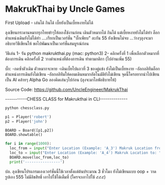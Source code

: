# MakrukThai by Uncle Games
First Upload - เล่นได้ กินได้ เบี้ยยังเป็นเบี้ยหงายไม่ได้

ลุงเขียนกระดานหมากรุกไทยขำๆให้ลองใช้งานก่อน เดินตัวหมากได้ กินได้ แต่เบี้ยหงายยังไม่ได้ทำ ล็อกตำแหน่งเดินยังไม่ได้ทำ ....เรียกเป็นเวอร์ชั่น "บั๊กเพียบ" ละกัน 55 ยังเขียนไม่จบ ...ว่างๆลุงจะมาอธิบายวิธีเขียนให้ ขอไปพัฒนาเป็นเวอร์ชั่นสมบูรณ์ก่อน

วิธีเล่น
1- รัน python makrukthai.py (mac: python3)
2- คลิกครั้งที่ 1 เพื่อเลือกตัวหมากที่ต้องการเดิน คลิกครั้งที่ 2 วางตำแหน่งที่ต้องการเดิน ทำตามกติกา (ไปอ่านเพิ่ม 55)

บั๊ก: 
-กดซ้ำตัวเดิม ตัวหมากจะหาย
-เดินเบี้ยไปแถวที่ 3 ของคู่แข่ง ยังไม่เป็นเบี้ยหงาย
-อัลกอลิทึมล็อกตำแหน่งการเดินยังไม่เขียน
-อัลกอลิทึมให้คอมเดินหมากอัตโนมัติยังไม่เขียน จุดนี้ใครอยากนำไปเขียนเป็น AI คล้ายๆ Alpha Go ลองคิดเล่นๆไปก่อน (ลุงจะมาไลฟ์อธิบายให้)

Source Code: https://github.com/UncleEngineer/MakrukThai

-----------CHESS CLASS for Makrukthai in CLI--------------
```sh
python chessclass.py
```

```python
p1 = Player('robert')
p2 = Player('john')

BOARD = Board([p1,p2])
BOARD.showtable()

for i in range(1000):
  loc_from = input("Enter Location (Example: 'A_3') Makruk Location from: ")
  loc_to = input("Enter Location (Example: 'A_4') Makruk Location to: ")
  BOARD.move(loc_from,loc_to)
  print('----------------')
```

ปล. ลุงเขียนโปรแกรมเองเวอร์ชั่นนี้ใช้เวลาตั้งแต่ต้นประมาณ 3 ชั่วโมง ยังไม่เขียนแบบ oop + วาดรูปเอง 555 ไม่มีลิขสิทธิ์ เอาไปใช้ได้เต็มที่ (ใครจะเอาไปใช้ ๕๕๕)
